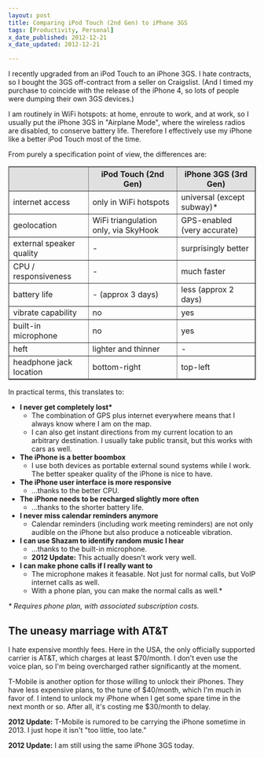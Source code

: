 ```yaml
---
layout: post
title: Comparing iPod Touch (2nd Gen) to iPhone 3GS
tags: [Productivity, Personal]
x_date_published: 2012-12-21
x_date_updated: 2012-12-21

---
```


I recently upgraded from an iPod Touch to an iPhone 3GS. I hate contracts, so I
bought the 3GS off-contract from a seller on Craigslist. (And I timed my 
purchase to coincide with the release of the iPhone 4, so lots of people were 
dumping their own 3GS devices.)

I am routinely in WiFi hotspots: at home, enroute to work, and at work, so I 
usually put the iPhone 3GS in "Airplane Mode", where the wireless radios are 
disabled, to conserve battery life. Therefore I effectively use my iPhone like 
a better iPod Touch most of the time.

From purely a specification point of view, the differences are:

<table border="1">
	<thead style="background-color:#e0e0e0;">
		<tr>
			<th scope="col">
				&nbsp;</th>
			<th scope="col">
				iPod Touch (2nd Gen)</th>
			<th scope="col">
				iPhone 3GS (3rd Gen)</th>
		</tr>
	</thead>
	<tbody>
		<tr>
			<td>
				internet access</td>
			<td>
				only in WiFi hotspots</td>
			<td>
				universal (except subway)*</td>
		</tr>
		<tr>
			<td>
				geolocation</td>
			<td>
				WiFi triangulation only, via SkyHook</td>
			<td>
				GPS-enabled (very accurate)</td>
		</tr>
		<tr>
			<td>
				external speaker quality</td>
			<td>
				-</td>
			<td>
				surprisingly better</td>
		</tr>
		<tr>
			<td>
				CPU / responsiveness</td>
			<td>
				-</td>
			<td>
				much faster</td>
		</tr>
		<tr>
			<td>
				battery life</td>
			<td>
				- (approx 3 days)</td>
			<td>
				less (approx 2 days)</td>
		</tr>
		<tr>
			<td>
				vibrate capability</td>
			<td>
				no</td>
			<td>
				yes</td>
		</tr>
		<tr>
			<td>
				built-in microphone</td>
			<td>
				no</td>
			<td>
				yes</td>
		</tr>
		<tr>
			<td>
				heft</td>
			<td>
				lighter and thinner</td>
			<td>
				-</td>
		</tr>
		<tr>
			<td>
				headphone jack location</td>
			<td>
				bottom-right</td>
			<td>
				top-left</td>
		</tr>
	</tbody>
</table>

In practical terms, this translates to:

* <b>I never get completely lost*</b>
    * The combination of GPS plus internet everywhere means that I always know
      where I am on the map.
    * I can also get instant directions from my current location to an
      arbitrary destination. I usually take public transit, but this works with
      cars as well.
* **The iPhone is a better boombox**
    * I use both devices as portable external sound systems while I work.
      The better speaker quality of the iPhone is nice to have.
* **The iPhone user interface is more responsive**
    * ...thanks to the better CPU.
* **The iPhone needs to be recharged slightly more often**
    * ...thanks to the shorter battery life.
* **I never miss calendar reminders anymore**
    * Calendar reminders (including work meeting reminders) are not only 
      audible on the iPhone but also produce a noticeable vibration.
* **I can use Shazam to identify random music I hear**
    * ...thanks to the built-in microphone.
    * **2012 Update:** This actually doesn't work very well.
* **I can make phone calls if I really want to**
    * The microphone makes it feasable. Not just for normal calls, but VoIP 
      internet calls as well.
    * With a phone plan, you can make the normal calls as well.*

<i>* Requires phone plan, with associated subscription costs.</i>

## The uneasy marriage with AT&T

I hate expensive monthly fees. Here in the USA, the only officially 
supported carrier is AT&T, which charges at least $70/month. I don't even use 
the voice plan, so I'm being overcharged rather significantly at the moment.

T-Mobile is another option for those willing to unlock their iPhones. They 
have less expensive plans, to the tune of $40/month, which I'm much in favor 
of. I intend to unlock my iPhone when I get some spare time in the next month 
or so. After all, it's costing me $30/month to delay.

**2012 Update:** T-Mobile is rumored to be carrying the iPhone sometime in
2013. I just hope it isn't "too little, too late."

**2012 Update:** I am still using the same iPhone 3GS today.